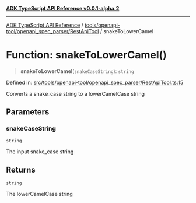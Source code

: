 [**ADK TypeScript API Reference v0.0.1-alpha.2**](../../../../../README.md)

***

[ADK TypeScript API Reference](../../../../../modules.md) / [tools/openapi-tool/openapi\_spec\_parser/RestApiTool](../README.md) / snakeToLowerCamel

# Function: snakeToLowerCamel()

> **snakeToLowerCamel**(`snakeCaseString`): `string`

Defined in: [src/tools/openapi-tool/openapi\_spec\_parser/RestApiTool.ts:15](https://github.com/njraladdin/adk-typescript/blob/main/src/tools/openapi-tool/openapi_spec_parser/RestApiTool.ts#L15)

Converts a snake_case string to a lowerCamelCase string

## Parameters

### snakeCaseString

`string`

The input snake_case string

## Returns

`string`

The lowerCamelCase string
